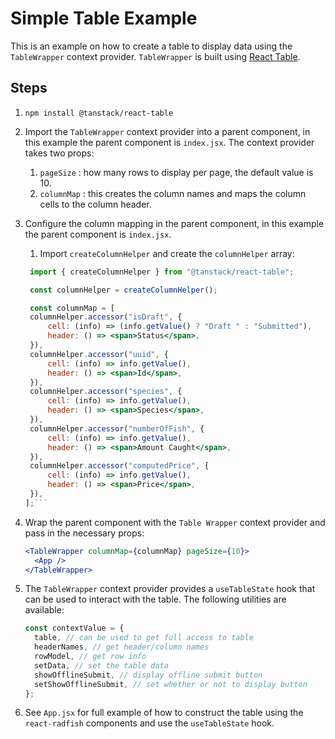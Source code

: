 # Simple Table Example

This is an example on how to create a table to display data using the `TableWrapper` context provider. `TableWrapper` is built using [React Table](https://react-table-v7-docs.netlify.app/docs/overview).

## Steps

1. `npm install @tanstack/react-table`
2. Import the `TableWrapper` context provider into a parent component, in this example the parent component is `index.jsx`. The context provider takes two props:
   1. `pageSize` : how many rows to display per page, the default value is 10.
   2. `columnMap` : this creates the column names and maps the column cells to the column header.
3. Configure the column mapping in the parent component, in this example the parent component is `index.jsx`.

   1. Import `createColumnHelper` and create the `columnHelper` array:

   ````jsx
    import { createColumnHelper } from "@tanstack/react-table";

    const columnHelper = createColumnHelper();

    const columnMap = [
   	columnHelper.accessor("isDraft", {
   		cell: (info) => (info.getValue() ? "Draft " : "Submitted"),
   		header: () => <span>Status</span>,
   	}),
   	columnHelper.accessor("uuid", {
   		cell: (info) => info.getValue(),
   		header: () => <span>Id</span>,
   	}),
   	columnHelper.accessor("species", {
   		cell: (info) => info.getValue(),
   		header: () => <span>Species</span>,
   	}),
   	columnHelper.accessor("numberOfFish", {
   		cell: (info) => info.getValue(),
   		header: () => <span>Amount Caught</span>,
   	}),
   	columnHelper.accessor("computedPrice", {
   		cell: (info) => info.getValue(),
   		header: () => <span>Price</span>,
   	}),
   ];```

   ````

4. Wrap the parent component with the `Table Wrapper` context provider and pass in the necessary props:
   ```jsx
   <TableWrapper columnMap={columnMap} pageSize={10}>
     <App />
   </TableWrapper>
   ```
5. The `TableWrapper` context provider provides a `useTableState` hook that can be used to interact with the table. The following utilities are available:
   ```jsx
   const contextValue = {
     table, // can be used to get full access to table
     headerNames, // get header/column names
     rowModel, // get row info
     setData, // set the table data
     showOfflineSubmit, // display offline submit button
     setShowOfflineSubmit, // set whether or not to display button
   };
   ```
6. See `App.jsx` for full example of how to construct the table using the `react-radfish` components and use the `useTableState` hook.
